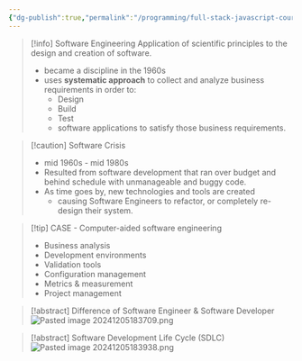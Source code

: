 ```yaml
---
{"dg-publish":true,"permalink":"/programming/full-stack-javascript-course-by-ibm-coursera/001-introduction-to-software-engineering/module-1-sdlc-software-development-lifecycle/001-what-is-software-engineering/","tags":["programming","softwareengineering","softwaredevelopment","SDLC"],"created":"2024-12-05T16:28:02.391+08:00"}
---
```



> [!info] Software Engineering
> Application of scientific principles to the design and creation of software.
>
> - became a discipline in the 1960s
> - uses **systematic approach** to collect and analyze business requirements in order to:
>   - Design
>   - Build
>   - Test
>   - software applications to satisfy those business requirements.

> [!caution] Software Crisis
>
> - mid 1960s - mid 1980s
> - Resulted from software development that ran over budget and behind schedule with unmanageable and buggy code.
> - As time goes by, new technologies and tools are created
>   - causing Software Engineers to refactor, or completely re-design their system.

> [!tip] CASE - Computer-aided software engineering
>
> - Business analysis
> - Development environments
> - Validation tools
> - Configuration management
> - Metrics & measurement
> - Project management

> [!abstract] Difference of Software Engineer & Software Developer
> ![Pasted image 20241205183709.png](/img/user/Misc/attachments/Pasted%20image%2020241205183709.png)

> [!abstract] Software Development Life Cycle (SDLC)
> ![Pasted image 20241205183938.png](/img/user/Misc/attachments/Pasted%20image%2020241205183938.png)
